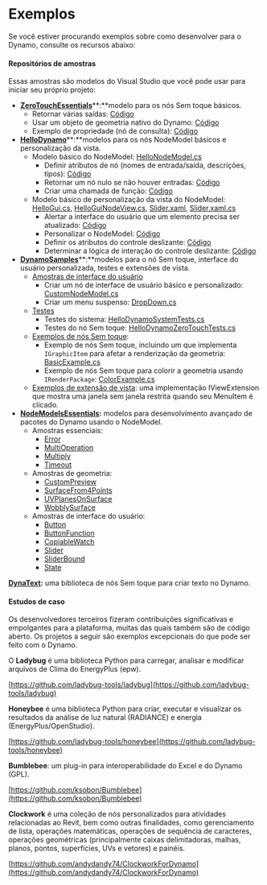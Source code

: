 # Exemplos

Se você estiver procurando exemplos sobre como desenvolver para o Dynamo, consulte os recursos abaixo:

#### Repositórios de amostras <a href="#sample-repositories" id="sample-repositories"></a>

Essas amostras são modelos do Visual Studio que você pode usar para iniciar seu próprio projeto:

* [**ZeroTouchEssentials**](https://github.com/DynamoDS/ZeroTouchEssentials)**:**modelo para os nós Sem toque básicos.
  * Retornar várias saídas: [Código](https://github.com/teocomi/HelloDynamo/blob/6c5333d731d58043c12e84cd3244cdbafbe74934/HelloDynamo/HelloNodeModel/HelloNodeModel.cs#L15-L24)
  * Usar um objeto de geometria nativo do Dynamo: [Código](https://github.com/DynamoDS/ZeroTouchEssentials/blob/9917fd8159afc9e7bdb2944c960155a496e0b2dc/ZeroTouchEssentials/ZeroTouchEssentials.cs#L86-L89)
  * Exemplo de propriedade (nó de consulta): [Código](https://github.com/DynamoDS/ZeroTouchEssentials/blob/9917fd8159afc9e7bdb2944c960155a496e0b2dc/ZeroTouchEssentials/ZeroTouchEssentials.cs#L48)
* [**HelloDynamo**](https://github.com/teocomi/HelloDynamo)**:**modelos para os nós NodeModel básicos e personalização da vista.
  * Modelo básico do NodeModel: [HelloNodeModel.cs](https://github.com/teocomi/HelloDynamo/blob/master/HelloDynamo/HelloNodeModel/HelloNodeModel.cs)
    * Definir atributos de nó (nomes de entrada/saída, descrições, tipos): [Código](https://github.com/teocomi/HelloDynamo/blob/6c5333d731d58043c12e84cd3244cdbafbe74934/HelloDynamo/HelloNodeModel/HelloNodeModel.cs#L15)
    * Retornar um nó nulo se não houver entradas: [Código](https://github.com/teocomi/HelloDynamo/blob/6c5333d731d58043c12e84cd3244cdbafbe74934/HelloDynamo/HelloNodeModel/HelloNodeModel.cs#L34-L36)
    * Criar uma chamada de função: [Código](https://github.com/teocomi/HelloDynamo/blob/6c5333d731d58043c12e84cd3244cdbafbe74934/HelloDynamo/HelloNodeModel/HelloNodeModel.cs#L39)
  * Modelo básico de personalização da vista do NodeModel: [HelloGui.cs](https://github.com/teocomi/HelloDynamo/blob/master/HelloDynamo/HelloNodeModel/HelloGui.cs), [HelloGuiNodeView.cs](https://github.com/teocomi/HelloDynamo/blob/master/HelloDynamo/HelloNodeModel/HelloGuiNodeView.cs), [Slider.xaml](https://github.com/teocomi/HelloDynamo/blob/master/HelloDynamo/HelloNodeModel/Slider.xaml), [Slider.xaml.cs](https://github.com/teocomi/HelloDynamo/blob/master/HelloDynamo/HelloNodeModel/Slider.xaml.cs)
    * Alertar a interface do usuário que um elemento precisa ser atualizado: [Código](https://github.com/teocomi/HelloDynamo/blob/6c5333d731d58043c12e84cd3244cdbafbe74934/HelloDynamo/HelloNodeModel/HelloGui.cs#L27)
    * Personalizar o NodeModel: [Código](https://github.com/teocomi/HelloDynamo/blob/6c5333d731d58043c12e84cd3244cdbafbe74934/HelloDynamo/HelloNodeModel/HelloGuiNodeView.cs#L11)
    * Definir os atributos do controle deslizante: [Código](https://github.com/teocomi/HelloDynamo/blob/6c5333d731d58043c12e84cd3244cdbafbe74934/HelloDynamo/HelloNodeModel/Slider.xaml#L10)
    * Determinar a lógica de interação do controle deslizante: [Código](https://github.com/teocomi/HelloDynamo/blob/master/HelloDynamo/HelloNodeModel/Slider.xaml.cs)
* [**DynamoSamples**](https://github.com/DynamoDS/DynamoSamples)**:**modelos para o nó Sem toque, interface do usuário personalizada, testes e extensões de vista.
  * [Amostras de interface do usuário](https://github.com/DynamoDS/DynamoSamples/tree/master/src/SampleLibraryUI)
    * Criar um nó de interface de usuário básico e personalizado: [CustomNodeModel.cs](https://github.com/DynamoDS/DynamoSamples/blob/master/src/SampleLibraryUI/Examples/CustomNodeModel.cs)
    * Criar um menu suspenso: [DropDown.cs](https://github.com/DynamoDS/DynamoSamples/blob/master/src/SampleLibraryUI/Examples/DropDown.cs)
  * [Testes](https://github.com/DynamoDS/DynamoSamples/tree/master/src/SampleLibraryTests)
    * Testes do sistema: [HelloDynamoSystemTests.cs](https://github.com/DynamoDS/DynamoSamples/blob/master/src/SampleLibraryTests/HelloDynamoSystemTests.cs)
    * Testes do nó Sem toque: [HelloDynamoZeroTouchTests.cs](https://github.com/DynamoDS/DynamoSamples/blob/master/src/SampleLibraryTests/HelloDynamoZeroTouchTests.cs)
  * [Exemplos de nós Sem toque](https://github.com/DynamoDS/DynamoSamples/tree/master/src/SampleLibraryZeroTouch/Examples):
    * Exemplo de nós Sem toque, incluindo um que implementa `IGraphicItem` para afetar a renderização da geometria: [BasicExample.cs](https://github.com/DynamoDS/DynamoSamples/blob/master/src/SampleLibraryZeroTouch/Examples/BasicExample.cs)
    * Exemplo de nós Sem toque para colorir a geometria usando `IRenderPackage`: [ColorExample.cs](https://github.com/DynamoDS/DynamoSamples/blob/master/src/SampleLibraryZeroTouch/Examples/ColorExample.cs)
  * [Exemplos de extensão de vista](https://github.com/DynamoDS/DynamoSamples/tree/master/src/SampleViewExtension): uma implementação IViewExtension que mostra uma janela sem janela restrita quando seu MenuItem é clicado.
* [**NodeModelsEssentials**](https://github.com/nonoesp/DynamoNodeModelsEssentials)**:** modelos para desenvolvimento avançado de pacotes do Dynamo usando o NodeModel.
  * Amostras essenciais:
    * [Error](https://github.com/nonoesp/DynamoNodeModelsEssentials/blob/master/src/Essentials/NodeModelsEssentials/EssentialsError.cs)
    * [MultiOperation](https://github.com/nonoesp/DynamoNodeModelsEssentials/blob/master/src/Essentials/NodeModelsEssentials/EssentialsMultiOperation.cs)
    * [Multiply](https://github.com/nonoesp/DynamoNodeModelsEssentials/blob/master/src/Essentials/NodeModelsEssentials/EssentialsMultiply.cs)
    * [Timeout](https://github.com/nonoesp/DynamoNodeModelsEssentials/blob/master/src/Essentials/NodeModelsEssentials/EssentialsTimeout.cs)
  * Amostras de geometria:
    * [CustomPreview](https://github.com/nonoesp/DynamoNodeModelsEssentials/blob/master/src/Essentials/NodeModelsEssentials/GeometryCustomPreview.cs)
    * [SurfaceFrom4Points](https://github.com/nonoesp/DynamoNodeModelsEssentials/blob/master/src/Essentials/NodeModelsEssentials/GeometrySurfaceFrom4Points.cs)
    * [UVPlanesOnSurface](https://github.com/nonoesp/DynamoNodeModelsEssentials/blob/master/src/Essentials/NodeModelsEssentials/GeometryUVPlanesOnSurface.cs)
    * [WobblySurface](https://github.com/nonoesp/DynamoNodeModelsEssentials/blob/master/src/Essentials/NodeModelsEssentials/GeometryWobblySurface.cs)
  * Amostras de interface do usuário:
    * [Button](https://github.com/nonoesp/DynamoNodeModelsEssentials/blob/master/src/Essentials/NodeModelsEssentials/UIButton.cs)
    * [ButtonFunction](https://github.com/nonoesp/DynamoNodeModelsEssentials/blob/master/src/Essentials/NodeModelsEssentials/UIButtonFunction.cs)
    * [CopiableWatch](https://github.com/nonoesp/DynamoNodeModelsEssentials/blob/master/src/Essentials/NodeModelsEssentials/UICopyableWatch.cs)
    * [Slider](https://github.com/nonoesp/DynamoNodeModelsEssentials/blob/master/src/Essentials/NodeModelsEssentials/UISlider.cs)
    * [SliderBound](https://github.com/nonoesp/DynamoNodeModelsEssentials/blob/master/src/Essentials/NodeModelsEssentials/UISliderBound.cs)
    * [State](https://github.com/nonoesp/DynamoNodeModelsEssentials/blob/master/src/Essentials/NodeModelsEssentials/UIState.cs)

[**DynaText**](https://github.com/DynamoDS/DynamoText)**:** uma biblioteca de nós Sem toque para criar texto no Dynamo.

#### Estudos de caso <a href="#case-studies" id="case-studies"></a>

Os desenvolvedores terceiros fizeram contribuições significativas e empolgantes para a plataforma, muitas das quais também são de código aberto. Os projetos a seguir são exemplos excepcionais do que pode ser feito com o Dynamo.

O **Ladybug** é uma biblioteca Python para carregar, analisar e modificar arquivos de Clima do EnergyPlus (epw).

[https://github.com/ladybug-tools/ladybug](https://github.com/ladybug-tools/ladybug)

**Honeybee** é uma biblioteca Python para criar, executar e visualizar os resultados da análise de luz natural (RADIANCE) e energia (EnergyPlus/OpenStudio).

[https://github.com/ladybug-tools/honeybee](https://github.com/ladybug-tools/honeybee)

**Bumblebee**: um plug-in para interoperabilidade do Excel e do Dynamo (GPL).

[https://github.com/ksobon/Bumblebee](https://github.com/ksobon/Bumblebee)

**Clockwork** é uma coleção de nós personalizados para atividades relacionadas ao Revit, bem como outras finalidades, como gerenciamento de lista, operações matemáticas, operações de sequência de caracteres, operações geométricas (principalmente caixas delimitadoras, malhas, planos, pontos, superfícies, UVs e vetores) e painéis.

[https://github.com/andydandy74/ClockworkForDynamo](https://github.com/andydandy74/ClockworkForDynamo)
